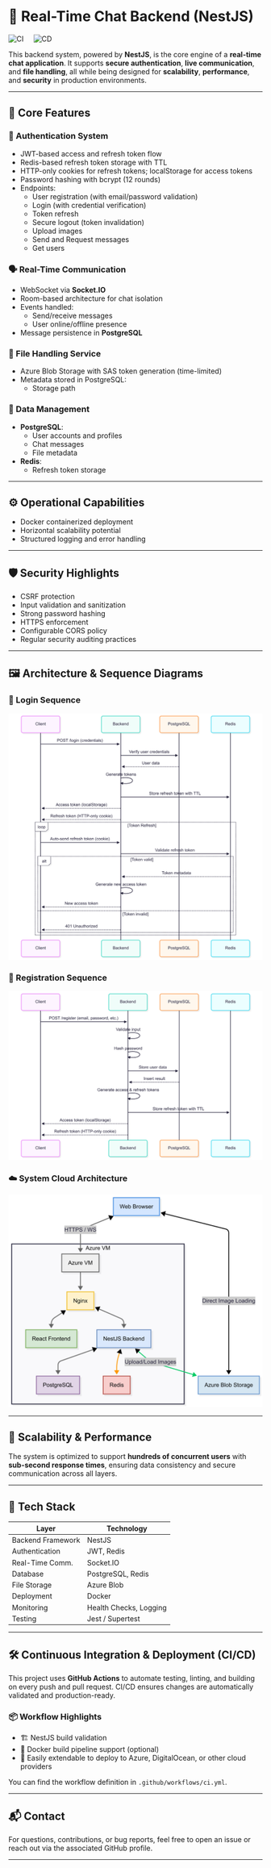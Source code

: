 # 📡 Real-Time Chat Backend (NestJS)

![CI](https://github.com/omaromarsalhi/SahraTalk_backend/actions/workflows/docker-build-push.yml/badge.svg)
&nbsp;&nbsp;&nbsp;
![CD](https://github.com/omaromarsalhi/SahraTalk_backend/actions/workflows/vm-deploy.yml/badge.svg)

This backend system, powered by **NestJS**, is the core engine of a **real-time chat application**. It supports **secure authentication**, **live communication**, and **file handling**, all while being designed for **scalability**, **performance**, and **security** in production environments.

---

## 🔧 Core Features

### 🔐 Authentication System
- JWT-based access and refresh token flow
- Redis-based refresh token storage with TTL
- HTTP-only cookies for refresh tokens; localStorage for access tokens
- Password hashing with bcrypt (12 rounds)
- Endpoints:
  - User registration (with email/password validation)
  - Login (with credential verification)
  - Token refresh
  - Secure logout (token invalidation)
  - Upload images
  - Send and Request messages
  - Get users

### 🗣️ Real-Time Communication
- WebSocket via **Socket.IO**
- Room-based architecture for chat isolation
- Events handled:
  - Send/receive messages
  - User online/offline presence
- Message persistence in **PostgreSQL**

### 📁 File Handling Service
- Azure Blob Storage with SAS token generation (time-limited)
- Metadata stored in PostgreSQL:
  - Storage path

### 🧠 Data Management
- **PostgreSQL**:
  - User accounts and profiles
  - Chat messages
  - File metadata
- **Redis**:
  - Refresh token storage

---

## ⚙️ Operational Capabilities
- Docker containerized deployment
- Horizontal scalability potential
- Structured logging and error handling

---

## 🛡️ Security Highlights
- CSRF protection
- Input validation and sanitization
- Strong password hashing
- HTTPS enforcement
- Configurable CORS policy
- Regular security auditing practices

---

## 🖼️ Architecture & Sequence Diagrams

### 🔄 Login Sequence
![Login Sequence](./docs/images/login.png)

### 📝 Registration Sequence
![Register Sequence](./docs/images/register.png)

### ☁️ System Cloud Architecture
![Cloud Architecture](./docs/images/system.png)

---

## 🚀 Scalability & Performance

The system is optimized to support **hundreds of concurrent users** with **sub-second response times**, ensuring data consistency and secure communication across all layers.

---

## 📁 Tech Stack

| Layer            | Technology       |
|------------------|------------------|
| Backend Framework| NestJS           |
| Authentication   | JWT, Redis       |
| Real-Time Comm.  | Socket.IO        |
| Database         | PostgreSQL, Redis|
| File Storage     | Azure Blob       |
| Deployment       | Docker           |
| Monitoring       | Health Checks, Logging |
| Testing          | Jest / Supertest |

---

## 🛠️ Continuous Integration & Deployment (CI/CD)

This project uses **GitHub Actions** to automate testing, linting, and building on every push and pull request. CI/CD ensures changes are automatically validated and production-ready.

### 📦 Workflow Highlights
- 🏗️ NestJS build validation
- 🐳 Docker build pipeline support (optional)
- 🚀 Easily extendable to deploy to Azure, DigitalOcean, or other cloud providers

You can find the workflow definition in `.github/workflows/ci.yml`.


---

## 📬 Contact

For questions, contributions, or bug reports, feel free to open an issue or reach out via the associated GitHub profile.

---

